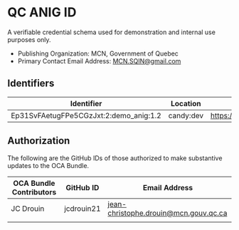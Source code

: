 # QC ANIG ID

A verifiable credential schema used for demonstration and internal use purposes only.

- Publishing Organization: MCN, Government of Quebec
- Primary Contact Email Address: MCN.SQIN@gmail.com

## Identifiers

| Identifier                                                                         | Location  | URL                                                   |
| ---------------------------------------------------------------------------------- | --------- | ----------------------------------------------------- |
| Ep31SvFAetugFPe5CGzJxt:2:demo_anig:1.2 | candy:dev | https://candyscan.idlab.org/tx/CANDY_DEV/domain/32137 |

## Authorization

The following are the GitHub IDs of those authorized to make substantive updates to the OCA Bundle.

| OCA Bundle Contributors | GitHub ID  | Email Address                         |
| ----------------------- | ---------- | ------------------------------------- |
| JC Drouin               | jcdrouin21 | jean-christophe.drouin@mcn.gouv.qc.ca |
|                         |            |                                       |
